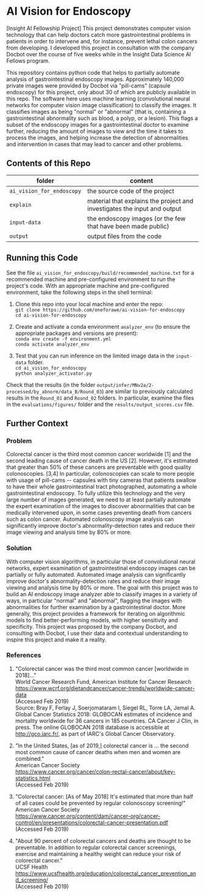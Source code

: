 # AI Vision for Endoscopy
[Insight AI Fellowship Project] This project demonstrates computer vision technology that can help doctors catch more gastrointestinal problems in patients in order to intervene and, for instance, prevent lethal colon cancers from developing.  I developed this project in consultation with the company Docbot over the course of five weeks while in the Insight Data Science AI Fellows program.

This repository contains python code that helps to partially automate analysis of gastrointestinal endoscopy images.  Approximately 140,000 private images were provided by Docbot via "pill-cams" (capsule endoscopy) for this project, only about 30 of which are publicly available in this repo.  The software here uses machine learning (convolutional neural networks for computer vision image classification) to classify the images.  It classifies images as being "normal" or "abnormal" (that is, containing a gastrointestinal abnormality such as blood, a polyp, or a lesion).  This flags a subset of the endoscopy images for a gastrointestinal doctor to examine further, reducing the amount of images to view and the time it takes to process the images, and helping increase the detection of abnormalities and intervention in cases that may lead to cancer and other problems.


## Contents of this Repo
|  folder                   | content |
| ------------------------- | ------- |
| `ai_vision_for_endoscopy` | the source code of the project |
| `explain`                 | material that explains the project and investigates the input and output |
| `input-data`              | the endoscopy images (or the few that have been made public) |
| `output`                  | output files from the code |


## Running this Code
See the file `ai_vision_for_endoscopy/build/recommended_machine.txt` for a recommended machine and pre-configured environment to run the project's code.  With an appropriate machine and pre-configured environment, take the following steps in the shell terminal:

1. Clone this repo into your local machine and enter the repo:  
   `git clone https://github.com/oneforawe/ai-vision-for-endoscopy`  
   `cd ai-vision-for-endoscopy`

2. Create and activate a conda environment `analyzer_env` (to ensure the appropriate packages and versions are present):  
   `conda env create -f environment.yml`  
   `conda activate analyzer_env`

3. Test that you can run inference on the limited image data in the `input-data` folder.  
   `cd ai_vision_for_endoscopy`  
   `python analyzer_activator.py`

Check that the results (in the folder `output/infer/MNv2a/2-processed/by_abnorm/data_B/Round_03`) are similar to previously calculated results in the `Round_01` and `Round_02` folders.  In particular, examine the files in the `evaluations/figures/` folder and the `results/output_scores.csv` file.


## Further Context

### Problem
Colorectal cancer is the third most common cancer worldwide [1] and the second leading cause of cancer death in the US [2].  However, it's estimated that greater than 50% of these cancers are preventable with good quality colonoscopies. [3,4]  In particular, colonoscopies can scale to more people with usage of pill-cams -- capsules with tiny cameras that patients swallow to have their whole gastrointestinal tract photographed, automating a whole gastrointestinal endoscopy.  To fully utilize this technology and the very large number of images generated, we need to at least partially automate the expert examination of the images to discover abnormalities that can be medically intervened upon, in some cases preventing death from cancers such as colon cancer.  Automated colonoscopy image analysis can significantly improve doctor's abnormality-detection rates and reduce their image viewing and analysis time by 80% or more.

### Solution
With computer vision algorithms, in particular those of convolutional neural networks, expert examination of gastrointestinal endoscopy images can be partially or fully automated.  Automated image analysis can significantly improve doctor's abnormality-detection rates and reduce their image viewing and analysis time by 80% or more.  The goal with this project was to build an AI endoscopy image analyzer able to classify images in a variety of ways, in particular "normal" and "abnormal", flagging the images with abnormalities for further examination by a gastrointestinal doctor.  More generally, this project provides a framework for iterating on algorithmic models to find better-performing models, with higher sensitivity and specificity.  This project was proposed by the company Docbot, and consulting with Docbot, I use their data and contextual understanding to inspire this project and make it a reality.

### References
1. "Colorectal cancer was the third most common cancer [worldwide in 2018]..."  
   World Cancer Research Fund, American Institute for Cancer Research  
   https://www.wcrf.org/dietandcancer/cancer-trends/worldwide-cancer-data  
   (Accessed Feb 2019)  
   Source: Bray F, Ferlay J, Soerjomataram I, Siegel RL, Torre LA, Jemal A. Global Cancer Statistics 2018: GLOBOCAN estimates of incidence and mortality worldwide for 36 cancers in 185 countries. CA Cancer J Clin, in press. The online GLOBOCAN 2018 database is accessible at http://gco.iarc.fr/, as part of IARC's Global Cancer Observatory.

2. "In the United States, [as of 2019,] colorectal cancer is ... the second most common cause of cancer deaths when men and women are combined."  
   American Cancer Society  
   https://www.cancer.org/cancer/colon-rectal-cancer/about/key-statistics.html  
   (Accessed Feb 2019)

3. "Colorectal cancer: [As of May 2018] It's estimated that more than half of all cases could be prevented by regular colonoscopy screening!"  
   American Cancer Society  
   https://www.cancer.org/content/dam/cancer-org/cancer-control/en/presentations/colorectal-cancer-presentation.pdf  
   (Accessed Feb 2019)

4. "About 90 percent of colorectal cancers and deaths are thought to be preventable.  In addition to regular colorectal cancer screenings, exercise and maintaining a healthy weight can reduce your risk of colorectal cancer."  
   UCSF Health  
   https://www.ucsfhealth.org/education/colorectal_cancer_prevention_and_screening/  
   (Accessed Feb 2019)

